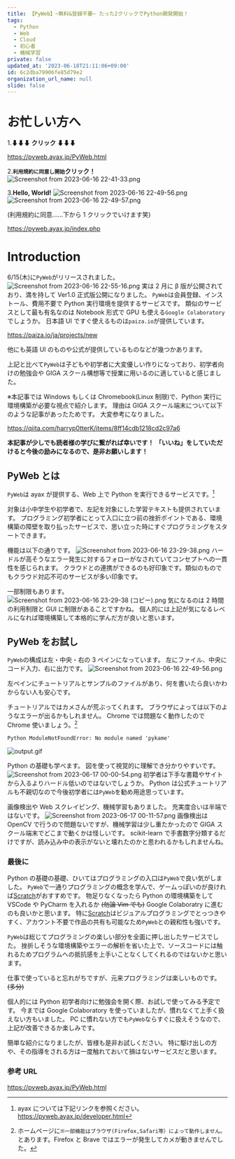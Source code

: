 ```yaml
---
title: 【PyWeb】~無料&登録不要~ たった2クリックでPython開発開始！
tags:
  - Python
  - Web
  - Cloud
  - 初心者
  - 機械学習
private: false
updated_at: '2023-06-18T21:11:06+09:00'
id: 6c2dba79906fe85d79e2
organization_url_name: null
slide: false
---
```


# お忙しい方へ

1.**⬇⬇⬇ クリック ⬇⬇⬇**

https://pyweb.ayax.jp/PyWeb.html

2.**`利用規約に同意し開始`クリック！**
![Screenshot from 2023-06-16 22-41-33.png](https://qiita-image-store.s3.ap-northeast-1.amazonaws.com/0/3292052/c95a5371-0962-09e8-7dd0-4cfd2876817d.png)

3.**Hello, World!**
![Screenshot from 2023-06-16 22-49-56.png](https://qiita-image-store.s3.ap-northeast-1.amazonaws.com/0/3292052/2e3e7b19-b2ec-10e7-5fc5-b82f9e3de574.png)
![Screenshot from 2023-06-16 22-49-57.png](https://qiita-image-store.s3.ap-northeast-1.amazonaws.com/0/3292052/95b24dda-5d6f-7099-d96c-bbd0afbdeb61.png)

(利用規約に同意......下から 1 クリックでいけます笑)

https://pyweb.ayax.jp/index.php

# Introduction

6/15(木)に`PyWeb`がリリースされました。
![Screenshot from 2023-06-16 22-55-16.png](https://qiita-image-store.s3.ap-northeast-1.amazonaws.com/0/3292052/76ac20b0-9f92-279f-3f28-255f1f2975b8.png)
実は 2 月に β 版が公開されており、満を持して Ver1.0 正式版公開になりました。
`PyWeb`は会員登録、インストール、費用不要で Python 実行環境を提供するサービスです。
類似のサービスとして最も有名なのは Notebook 形式で GPU も使える`Google Colaboratory`でしょうか。
日本語 UI ですぐ使えるものは`paiza.io`が提供しています。

https://paiza.io/ja/projects/new

他にも英語 UI のものや公式が提供しているものなどが幾つかあります。

上記と比べて`PyWeb`は子どもや初学者に大変優しい作りになっており、初学者向けの勉強会や GIGA スクール構想等で授業に用いるのに適していると感じました。

※本記事では Windows もしくは Chromebook(Linux 制限)で、Python 実行に環境構築が必要な視点で紹介します。
理由は GIGA スクール端末について以下のような記事があったためです。
大変参考になりました。

https://qiita.com/harryp0tterK/items/8ff14cdb1218cd2c97a6

**本記事が少しでも読者様の学びに繋がれば幸いです！**
**「いいね」をしていただけると今後の励みになるので、是非お願いします！**

## PyWeb とは

`PyWeb`は ayax が提供する、Web 上で Python を実行できるサービスです。[^1]
[^1]: ayax については下記リンクを参照ください。
https://pyweb.ayax.jp/developer.html

対象は小中学生や初学者で、左記を対象にした学習テキストも提供されています。
プログラミング初学者にとって入口に立つ前の挫折ポイントである、環境構築の障壁を取り払ったサービスで、思い立った時にすぐプログラミングをスタートできます。

機能は以下の通りです。
![Screenshot from 2023-06-16 23-29-38.png](https://qiita-image-store.s3.ap-northeast-1.amazonaws.com/0/3292052/8631ed25-e979-3ad9-200f-f93689a803fd.png)
ハードルが高そうなエラー発生に対するフォローがなされていてコンセプトへの一貫性を感じられます。
クラウドとの連携ができるのも好印象です。類似のものでもクラウド対応不可のサービスが多い印象です。

一部制限もあります。
![Screenshot from 2023-06-16 23-29-38 (コピー).png](https://qiita-image-store.s3.ap-northeast-1.amazonaws.com/0/3292052/86e7fc14-b1b9-24f2-12f4-7ec56c7d9dd1.png)
気になるのは 2 時間の利用制限と GUI に制限があることですかね。
個人的には上記が気になるレベルになれば環境構築して本格的に学んだ方が良いと思います。

## PyWeb をお試し

`PyWeb`の構成は左・中央・右の 3 ペインになっています。
左にファイル、中央にコード入力、右に出力です。
![Screenshot from 2023-06-16 22-49-56.png](https://qiita-image-store.s3.ap-northeast-1.amazonaws.com/0/3292052/2e3e7b19-b2ec-10e7-5fc5-b82f9e3de574.png)

左ペインにチュートリアルとサンプルのファイルがあり、何を書いたら良いかわからない人も安心です。

チュートリアルではカメさんが荒ぶってくれます。
ブラウザによっては以下のようなエラーが出るかもしれません。
Chrome では問題なく動作したので Chrome 使いましょう。[^2]
[^2]: ホームページに`※一部機能はブラウザ(Firefox,Safari等）によって動作しません。`とあります。Firefox と Brave ではエラーが発生してカメが動きませんでした。

```bash:
Python ModuleNotFoundError: No module named 'pykame'
```

![output.gif](https://qiita-image-store.s3.ap-northeast-1.amazonaws.com/0/3292052/8856c8ca-7123-3b5f-6979-e5987f8b9354.gif)

Python の基礎も学べます。
図を使って視覚的に理解でき分かりやすいです。
![Screenshot from 2023-06-17 00-00-54.png](https://qiita-image-store.s3.ap-northeast-1.amazonaws.com/0/3292052/107022f0-04cf-6bb2-b92b-51d9e87b1955.png)
初学者は下手な書籍やサイトから入るよりハードル低いのではないでしょうか。
Python は公式チュートリアルも不親切なので今後初学者には`PyWeb`を勧め用途思っています。

画像検出や Web スクレイピング、機械学習もありました。
充実度合いは半端ではないです。
![Screenshot from 2023-06-17 00-11-57.png](https://qiita-image-store.s3.ap-northeast-1.amazonaws.com/0/3292052/5ac8d328-8f2f-47c7-f149-7b52906123a7.png)
画像検出は OpenCV で行うので問題ないですが、機械学習は少し重たかったので GIGA スクール端末でどこまで動くかは怪しいです。
scikit-learn で手書数字分類するだけですが、読み込み中の表示がないと壊れたのかと思われるかもしれませんね。

### 最後に

Python の基礎の基礎、ひいてはプログラミングの入口は`PyWeb`で良い気がしました。
`PyWeb`で一通りプログラミングの概念を学んで、ゲームっぽいのが良ければ[Scratch](https://scratch.mit.edu/studios/1168062 'Scratch')がおすすめです。
物足りなくなったら Python の環境構築をして VSCode や PyCharm を入れるか ~~(勿論 Vim でも)~~ Google Colaboratry に進むのも良いかと思います。
特に[Scratch](https://scratch.mit.edu/studios/1168062 'Scratch')はビジュアルプログラミングでとっつきやすく、アカウント不要で作品の共有も可能なため`PyWeb`との親和性も強いです。

`PyWeb`は総じてプログラミングの楽しい部分を全面に押し出したサービスでした。
挫折しそうな環境構築やエラーの解析を省いた上で、ソースコードには触れるためプログラムへの抵抗感を上手いことなくしてくれるのではないかと思います。

仕事で使っていると忘れがちですが、元来プログラミングは楽しいものです。 ~~(多分)~~

個人的には Python 初学者向けに勉強会を開く際、お試しで使ってみる予定です。
今までは Google Colaboratory を使っていましたが、慣れなくて上手く扱えない方もいました。
PC に慣れない方でも`PyWeb`ならすぐに扱えそうなので、上記が改善できるか楽しみです。

簡単な紹介になりましたが、皆様も是非お試しください。
特に駆け出しの方や、その指導をされる方は一度触れておいて損はないサービスだと思います。

### 参考 URL

https://pyweb.ayax.jp/PyWeb.html
